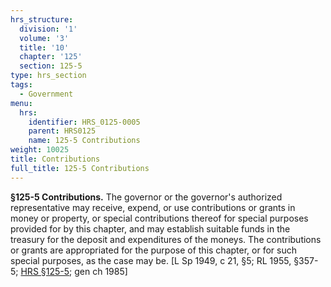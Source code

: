 ```yaml
---
hrs_structure:
  division: '1'
  volume: '3'
  title: '10'
  chapter: '125'
  section: 125-5
type: hrs_section
tags:
  - Government
menu:
  hrs:
    identifier: HRS_0125-0005
    parent: HRS0125
    name: 125-5 Contributions
weight: 10025
title: Contributions
full_title: 125-5 Contributions
---
```

**§125-5 Contributions.** The governor or the governor's authorized representative may receive, expend, or use contributions or grants in money or property, or special contributions thereof for special purposes provided for by this chapter, and may establish suitable funds in the treasury for the deposit and expenditures of the moneys. The contributions or grants are appropriated for the purpose of this chapter, or for such special purposes, as the case may be. [L Sp 1949, c 21, §5; RL 1955, §357-5; [HRS §125-5](/title-10/chapter-125/section-125-5/); gen ch 1985]